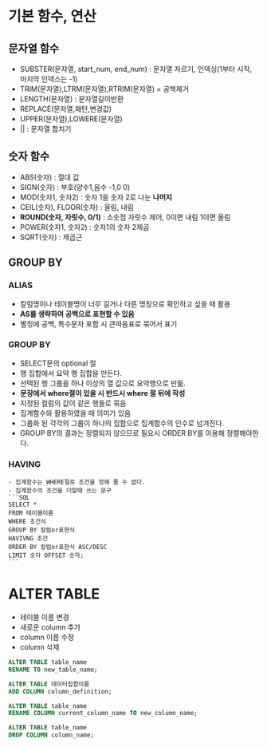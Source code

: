 # 기본 함수, 연산
## 문자열 함수
 - SUBSTER(문자열, start_num, end_num) : 문자열 자르기, 인덱싱(1부터 시작, 마지막 인덱스는 -1)
 - TRIM(문자열),LTRM(문자열),RTRIM(문자열) = 공백제거
 - LENGTH(문자열) : 문자열길이반환
 - REPLACE(문자열,패턴,변경값)
 - UPPER(문자열),LOWERE(문자열)
 - || : 문자열 합치기
 ## 숫자 함수
 - ABS(숫자) : 절대 값
 - SIGN(숫자) : 부호(양수1,음수 -1,0 0)
 - MOD(숫자1, 숫자2) : 숫자 1을 숫자 2로 나눈 **나머지**
 - CEIL(숫자), FLOOR(숫자) : 올림, 내림
 - **ROUND(숫자, 자릿수, 0/1)** : 소숫점 자릿수 제어, 0이면 내림 1이면 올림
 - POWER(숫자1, 숫자2) : 숫자1의 숫자 2제곱
 - SQRT(숫자) : 제곱근
## GROUP BY
### ALIAS
- 칼럼명이나 테이블명이 너무 길거나 다른 명칭으로 확인하고 싶을 때 활용
- **AS를 생략하여 공백으로 표현할 수 있음**
- 별칭에 공백, 특수문자 포함 시 큰따옴표로 묶어서 표기
### GROUP BY
- SELECT문의 optional 절
- 행 집합에서 요약 행 집합을 만든다.
- 선택된 행 그룹을 하나 이상의 열 값으로 요약행으로 만듦.
- **문장에서 where절이 있을 시 반드시 where 절 뒤에 작성**
- 지정된 컬럼의 값이 같은 행들로 묶음
- 집계함수와 활용하였을 때 의미가 있음
- 그룹화 된 각각의 그룹이 하나의 집합으로 집계함수의 인수로 넘겨진다.
- GROUP BY의 결과는 정렬되지 않으므로 필요시 ORDER BY를 이용해 정렬해야한다.

### HAVING
    - 집계함수는 WHERE절로 조건을 정해 줄 수 없다.
    - 집계함수의 조건을 더할때 쓰는 문구
    ```SQL
    SELECT *
    FROM 테이블이름
    WHERE 조건식
    GROUP BY 칼럼or표현식
    HAVIVNG 조건
    ORDER BY 칼럼or표현식 ASC/DESC
    LIMIT 숫자 OFFSET 숫자;
    ```
# ALTER TABLE
- 테이블 이름 변경
- 새로운 column 추가
- column 이름 수정
- column 삭제
```SQL
ALTER TABLE table_name
RENAME TO new_table_name;

ALTER TABLE 데이터집합이름
ADD COLUMN column_definition;

ALTER TABLE table_name
RENAME COLUMN current_column_name TO new_column_name;

ALTER TABLE table_name
DROP COLUMN column_name;

